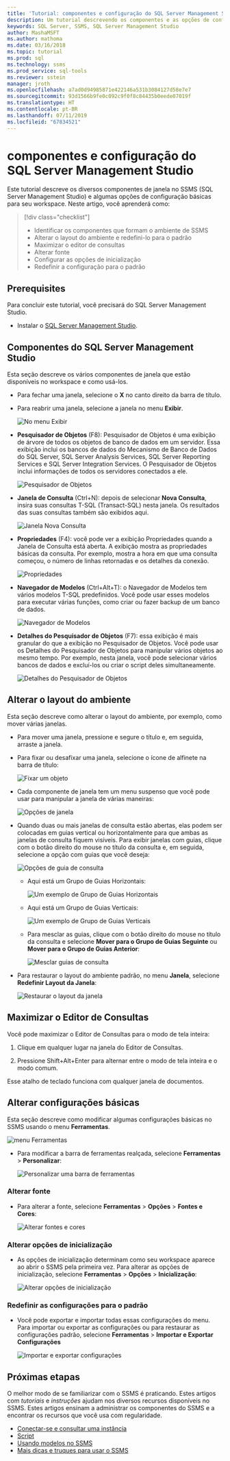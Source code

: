 ```yaml
---
title: 'Tutorial: componentes e configuração do SQL Server Management Studio'
description: Um tutorial descrevendo os componentes e as opções de configuração básica para seu ambiente do SQL Server Management Studio.
keywords: SQL Server, SSMS, SQL Server Management Studio
author: MashaMSFT
ms.author: mathoma
ms.date: 03/16/2018
ms.topic: tutorial
ms.prod: sql
ms.technology: ssms
ms.prod_service: sql-tools
ms.reviewer: sstein
manager: jroth
ms.openlocfilehash: a7ad0d94985871e422146a531b3084127d58e7e7
ms.sourcegitcommit: 93d1566b9fe0c092c9f0f8c84435b0eede07019f
ms.translationtype: HT
ms.contentlocale: pt-BR
ms.lasthandoff: 07/11/2019
ms.locfileid: "67834521"
---
```

# <a name="sql-server-management-studio-components-and-configuration"></a>componentes e configuração do SQL Server Management Studio

Este tutorial descreve os diversos componentes de janela no SSMS (SQL Server Management Studio) e algumas opções de configuração básicas para seu workspace. Neste artigo, você aprenderá como: 

> [!div class="checklist"]
> * Identificar os componentes que formam o ambiente de SSMS
> * Alterar o layout do ambiente e redefini-lo para o padrão
> * Maximizar o editor de consultas
> * Alterar fonte
> * Configurar as opções de inicialização
> * Redefinir a configuração para o padrão

## <a name="prerequisites"></a>Prerequisites

Para concluir este tutorial, você precisará do SQL Server Management Studio.  

* Instalar o [SQL Server Management Studio](https://docs.microsoft.com/sql/ssms/download-sql-server-management-studio-ssms).

## <a name="sql-server-management-studio-components"></a>Componentes do SQL Server Management Studio

Esta seção descreve os vários componentes de janela que estão disponíveis no workspace e como usá-los.

* Para fechar uma janela, selecione o **X** no canto direito da barra de título.
* Para reabrir uma janela, selecione a janela no menu **Exibir**.

    ![No menu Exibir](media/ssms-configuration/viewmenu.png)

* **Pesquisador de Objetos** (F8): Pesquisador de Objetos é uma exibição de árvore de todos os objetos de banco de dados em um servidor. Essa exibição inclui os bancos de dados do Mecanismo de Banco de Dados do SQL Server, SQL Server Analysis Services, SQL Server Reporting Services e SQL Server Integration Services. O Pesquisador de Objetos inclui informações de todos os servidores conectados a ele. 

    ![Pesquisador de Objetos](media/ssms-configuration/objectexplorer.png)
* **Janela de Consulta** (Ctrl+N): depois de selecionar **Nova Consulta**, insira suas consultas T-SQL (Transact-SQL) nesta janela. Os resultados das suas consultas também são exibidos aqui.

    ![Janela Nova Consulta](media/ssms-configuration/newquery.png)

* **Propriedades** (F4): você pode ver a exibição Propriedades quando a Janela de Consulta está aberta. A exibição mostra as propriedades básicas da consulta. Por exemplo, mostra a hora em que uma consulta começou, o número de linhas retornadas e os detalhes da conexão.  

    ![Propriedades](media/ssms-configuration/properties.png)

* **Navegador de Modelos** (Ctrl+Alt+T): o Navegador de Modelos tem vários modelos T-SQL predefinidos. Você pode usar esses modelos para executar várias funções, como criar ou fazer backup de um banco de dados. 

    ![Navegador de Modelos](media/ssms-configuration/templates.png)

* **Detalhes do Pesquisador de Objetos** (F7): essa exibição é mais granular do que a exibição no Pesquisador de Objetos. Você pode usar os Detalhes do Pesquisador de Objetos para manipular vários objetos ao mesmo tempo. Por exemplo, nesta janela, você pode selecionar vários bancos de dados e excluí-los ou criar o script deles simultaneamente. 

    ![Detalhes do Pesquisador de Objetos](media/ssms-configuration/objectexplorerdetails.PNG) 

## <a name="change-the-environment-layout"></a>Alterar o layout do ambiente 

Esta seção descreve como alterar o layout do ambiente, por exemplo, como mover várias janelas. 

* Para mover uma janela, pressione e segure o título e, em seguida, arraste a janela. 
* Para fixar ou desafixar uma janela, selecione o ícone de alfinete na barra de título:

    ![Fixar um objeto](media/ssms-configuration/pushpin.png)

* Cada componente de janela tem um menu suspenso que você pode usar para manipular a janela de várias maneiras: 

    ![Opções de janela](media/ssms-configuration/windowoptions.png)

* Quando duas ou mais janelas de consulta estão abertas, elas podem ser colocadas em guias vertical ou horizontalmente para que ambas as janelas de consulta fiquem visíveis. Para exibir janelas com guias, clique com o botão direito do mouse no título da consulta e, em seguida, selecione a opção com guias que você deseja:

    ![Opções de guia de consulta](media/ssms-configuration/querytabbedoptions.png)

    * Aqui está um Grupo de Guias Horizontais:

      ![Um exemplo de Grupo de Guias Horizontais](media/ssms-configuration/horizontaltab.png)

    * Aqui está um Grupo de Guias Verticais:

      ![Um exemplo de Grupo de Guias Verticais](media/ssms-configuration/verticaltabgroup.png)

    * Para mesclar as guias, clique com o botão direito do mouse no título da consulta e selecione **Mover para o Grupo de Guias Seguinte** ou **Mover para o Grupo de Guias Anterior**:

      ![Mesclar guias de consulta](media/ssms-configuration/mergetabgroups.png)

* Para restaurar o layout do ambiente padrão, no menu **Janela**, selecione **Redefinir Layout da Janela**:

    ![Restaurar o layout da janela](media/ssms-configuration/resetwindowlayout.png)

## <a name="maximize-query-editor"></a>Maximizar o Editor de Consultas

Você pode maximizar o Editor de Consultas para o modo de tela inteira:

1. Clique em qualquer lugar na janela do Editor de Consultas.

2. Pressione Shift+Alt+Enter para alternar entre o modo de tela inteira e o modo comum. 

Esse atalho de teclado funciona com qualquer janela de documentos. 

## <a name="change-basic-settings"></a>Alterar configurações básicas

Esta seção descreve como modificar algumas configurações básicas no SSMS usando o menu **Ferramentas**.

  ![menu Ferramentas](media/ssms-configuration/tools.png)

* Para modificar a barra de ferramentas realçada, selecione **Ferramentas** > **Personalizar**:

    ![Personalizar uma barra de ferramentas](media/ssms-configuration/toolbar.png)

### <a name="change-the-font"></a>Alterar fonte

* Para alterar a fonte, selecione **Ferramentas** > **Opções** > **Fontes e Cores**:

     ![Alterar fontes e cores](media/ssms-configuration/fontsandcolors.png)

### <a name="change-startup-options"></a>Alterar opções de inicialização

* As opções de inicialização determinam como seu workspace aparece ao abrir o SSMS pela primeira vez. Para alterar as opções de inicialização, selecione **Ferramentas** > **Opções** > **Inicialização**:

    ![Alterar opções de inicialização](media/ssms-configuration/startup.png)

### <a name="reset-settings-to-the-default"></a>Redefinir as configurações para o padrão

* Você pode exportar e importar todas essas configurações do menu. Para importar ou exportar as configurações ou para restaurar as configurações padrão, selecione **Ferramentas** > **Importar e Exportar Configurações** 

    ![Importar e exportar configurações](media/ssms-configuration/settings.png)

## <a name="next-steps"></a>Próximas etapas

O melhor modo de se familiarizar com o SSMS é praticando. Estes artigos com *tutoriais* e *instruções* ajudam nos diversos recursos disponíveis no SSMS.  Estes artigos ensinam a administrar os componentes do SSMS e a encontrar os recursos que você usa com regularidade.

* [Conectar-se e consultar uma instância](connect-query-sql-server.md)
* [Script](scripting-ssms.md)
* [Usando modelos no SSMS](../template/templates-ssms.md)
* [Mais dicas e truques para usar o SSMS](ssms-tricks.md)